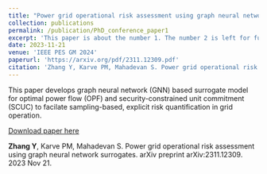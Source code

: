 ```yaml
---
title: "Power grid operational risk assessment using graph neural network surrogates"
collection: publications
permalink: /publication/PhD_conference_paper1
excerpt: 'This paper is about the number 1. The number 2 is left for future work.'
date: 2023-11-21
venue: 'IEEE PES GM 2024'
paperurl: 'https://arxiv.org/pdf/2311.12309.pdf'
citation: 'Zhang Y, Karve PM, Mahadevan S. Power grid operational risk assessment using graph neural network surrogates. *arXiv preprint* arXiv:2311.12309. 2023 Nov 21.'
---
```

This paper develops graph neural network (GNN) based surrogate model for optimal power flow (OPF) and security-constrained unit commitment (SCUC) to facilate sampling-based, explicit risk quantification in grid operation. 

[Download paper here](https://arxiv.org/pdf/2311.12309.pdf)

**Zhang Y**, Karve PM, Mahadevan S. Power grid operational risk assessment using graph neural network surrogates. arXiv preprint arXiv:2311.12309. 2023 Nov 21.